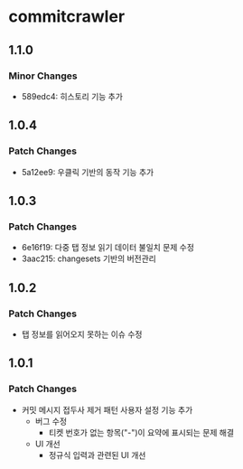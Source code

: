 # commitcrawler

## 1.1.0

### Minor Changes

- 589edc4: 히스토리 기능 추가

## 1.0.4

### Patch Changes

- 5a12ee9: 우클릭 기반의 동작 기능 추가

## 1.0.3

### Patch Changes

- 6e16f19: 다중 탭 정보 읽기 데이터 불일치 문제 수정
- 3aac215: changesets 기반의 버전관리

## 1.0.2

### Patch Changes

- 탭 정보를 읽어오지 못하는 이슈 수정

## 1.0.1

### Patch Changes

- 커밋 메시지 접두사 제거 패턴 사용자 설정 기능 추가
  - 버그 수정
    - 티켓 번호가 없는 항목("-")이 요약에 표시되는 문제 해결
  - UI 개선
    - 정규식 입력과 관련된 UI 개선
